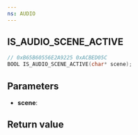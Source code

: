 ```yaml
---
ns: AUDIO
---
```

## IS_AUDIO_SCENE_ACTIVE

```c
// 0xB65B60556E2A9225 0xACBED05C
BOOL IS_AUDIO_SCENE_ACTIVE(char* scene);
```


## Parameters
* **scene**: 

## Return value
